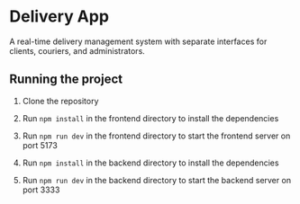 # Delivery App

A real-time delivery management system with separate interfaces for clients, couriers, and administrators.

## Running the project

1. Clone the repository

2. Run `npm install` in the frontend directory to install the dependencies
3. Run `npm run dev` in the frontend directory to start the frontend server on port 5173

4. Run `npm install` in the backend directory to install the dependencies
5. Run `npm run dev` in the backend directory to start the backend server on port 3333


